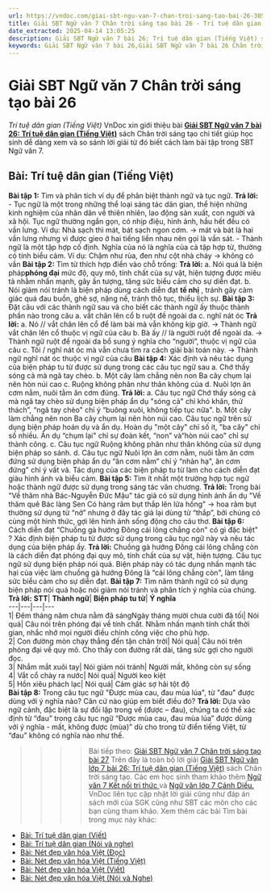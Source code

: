 ```yaml
---
url: https://vndoc.com/giai-sbt-ngu-van-7-chan-troi-sang-tao-bai-26-305145
title: Giải SBT Ngữ văn 7 Chân trời sáng tạo bài 26 - Trí tuệ dân gian (Tiếng Việt) - VnDoc.com
date_extracted: 2025-04-14 13:05:25
description: Giải SBT Ngữ văn 7 bài 26: Trí tuệ dân gian (Tiếng Việt) sách Chân trời sáng tạo có đáp án chi tiết cho các bạn cùng tham khảo.
keywords: Giải SBT Ngữ văn 7 bài 26,Giải SBT Ngữ văn 7 bài 26 Chân trời sáng tạo,Giải sách bài tập Ngữ văn CTST lớp 7,Ngữ văn lớp 7 Chân trời sáng tạo,giải bài tập ngữ văn lớp 7,bài Trí tuệ dân gian (Tiếng Việt),ôn tập ngữ văn 7,trắc nghiệm ngữ văn 7 CTST
---
```


# Giải SBT Ngữ văn 7 Chân trời sáng tạo bài 26
 _Trí tuệ dân gian \(Tiếng Việt\)_
VnDoc xin giới thiệu bài [**Giải SBT Ngữ văn 7 bài 26: Trí tuệ dân gian \(Tiếng Việt\)**](<https://vndoc.com/giai-sbt-ngu-van-7-chan-troi-sang-tao-bai-26-305145>) sách Chân trời sáng tạo chi tiết giúp học sinh dễ dàng xem và so sánh lời giải từ đó biết cách làm bài tập trong SBT Ngữ văn 7.
## Bài: Trí tuệ dân gian \(Tiếng Việt\)
**Bài tập 1:** Tìm và phân tích ví dụ để phân biệt thành ngữ và tục ngữ.
**Trả lời:**
\- Tục ngữ là một trong những thể loại sáng tác dân gian, thể hiện những kinh nghiệm của nhân dân về thiên nhiên, lao động sản xuất, con người và xã hội. Tục ngữ thường ngắn gọn, có nhịp điệu, hình ảnh, hầu hết đều có vần lưng.
Ví dụ: Nhà sạch thì mát, bát sạch ngon cơm.
-> mát và bát là hai vần lưng nhưng vì được gieo ở hai tiếng liền nhau nên gọi là vần sát.
\- Thành ngữ là một tập hợp cố định. Nghĩa của nó là nghĩa của cả tập hợp từ, thường có tính biểu cảm.
Ví dụ: Chậm như rùa, đen như cột nhà cháy
-> không có vần
**Bài tập 2:** Tìm từ thích hợp điền vào chỗ trống:
**Trả lời:**
a. Nói quá là biện pháp**phóng đại** mức độ, quy mô, tính chất của sự vật, hiện tượng được miêu tả nhằm nhấn mạnh, gây ấn tượng, tăng sức biểu cảm cho sự diễn đạt.
b. Nói giảm nói tránh là biện pháp dùng cách diễn đạt **tế nhị** , tránh gây cảm giác quá đau buồn, ghê sợ, nặng nề, tránh thô tục, thiểu lịch sự.
**Bài tập 3:** Đặt câu với các thành ngữ sau và cho biết các thành ngữ ấy thuộc thành phần nào trong câu
a. vắt chân lên cổ
b ruột đề ngoài da
c. nghĩ nát óc
**Trả lời:**
a. Nó // vắt chân lên cổ để làm bài mà vẫn không kịp giờ.
-> Thành ngữ vắt chân lên cổ thuộc vị ngữ của câu
b. Bà ấy // là người ruột để ngoài da.
-> Thành ngữ ruột để ngoài da bổ sung ý nghĩa cho “người”, thuộc vị ngữ của câu
c. Tôi / nghĩ nát óc mà vẫn chưa tìm ra cách giải bài toán này.
-> Thành ngữ nghĩ nát óc thuộc vị ngữ của câu
**Bài tập 4:** Xác định và nêu tác dụng của biện pháp tu từ được sử dụng trong các câu tục ngữ sau
a. Chớ thấy sóng cả mà ngã tay chèo.
b. Một cây làm chẳng nên non
Ba cây chụm lại nên hòn núi cao
c. Ruộng không phân như thân không của
d. Nuôi lợn ăn cơm nằm, nuôi tằm ăn cơm đúng.
**Trả lời:**
a. Câu tục ngữ Chớ thấy sóng cả mà ngã tay chèo sử dụng biện pháp ẩn dụ "sóng cả" chỉ khó khăn, thử thách”, “ngã tay chèo" chỉ ý “buông xuôi, không tiếp tục nữa".
b. Một cây làm chẳng nên non
Ba cây chụm lại nên hòn núi cao.
Câu tục ngữ trên sử dụng biện pháp hoán dụ và ẩn dụ. Hoàn dụ "một cây" chỉ số ít, "ba cây" chỉ số nhiều. Ẩn dụ “chụm lại" chỉ sự đoàn kết, “non” và“hòn núi cao" chỉ sự thành công.
c. Câu tục ngữ Ruộng không phân như thân không của sử dụng biện pháp so sánh.
d. Câu tục ngữ Nuôi lợn ăn cơm nằm, nuôi tằm ăn cơm đứng sử dụng biện pháp ẩn dụ “ăn cơm nằm” chỉ ý “nhàn hạ", ăn cơm đứng" chỉ ý vất vả.
Tác dụng của các biện pháp tu từ làm cho cách diễn đạt giàu hình ảnh và biểu cảm.
**Bài tập 5:** Tìm ít nhất một trường hợp tục ngữ hoặc thành ngữ được sử dụng trong sáng tác văn chương.
**Trả lời:**
Trong bài "Về thăm nhà Bác-Nguyễn Đức Mậu" tác giả có sử dụng hình ảnh ẩn dụ
"Về thăm quê Bác làng Sen
Có hàng râm bụt thắp lên lửa hồng"
-> hoa râm bụt thường sử dụng từ “nở” nhưng ở đây tác giả lại dùng từ “thắp”, bởi chúng có cùng một hình thức, gợi lên hình ảnh sống động cho câu thơ.
**Bài tập 6:** Cách diễn đạt “Chuồng gà hướng Đông cái lông chẳng còn" có gì đặc biệt" ? Xác định biện pháp tu từ được sử dụng trong câu tục ngữ này và nêu tác dụng của biện pháp ấy.
**Trả lời:**
Chuồng gà hướng Đông cái lông chẳng còn là cách diễn đạt phóng đại quy mô, tính chất của sự vật, hiện tượng. Câu tục ngữ sử dụng biện pháp nói quá. Biện pháp này có tác dụng nhấn mạnh tác hại của việc làm chuồng gà hướng Đông là “cái lông chẳng còn", làm tăng sức biểu cảm cho sự diễn đạt.
**Bài tập 7:** Tìm năm thành ngữ có sử dụng biện pháp nói quá hoặc nói giảm nói tránh và phân tích ý nghĩa của chúng.
**Trả lời:**
**STT**| **Thành ngữ**| **Biện pháp tu từ**| **Ý nghĩa**  
---|---|---|---  
1| Đêm tháng năm chưa nằm đã sángNgày tháng mười chưa cười đã tối| Nói quá| Câu nói trên phóng đại về tính chất. Nhằm nhấn mạnh tính chất thời gian, nhắc nhở mọi người điều chỉnh công việc cho phù hợp.  
2| Con đường mòn chạy thẳng đến tận chân trời| Nói quá| Câu nói trên phóng đại về quy mô. Cho thấy con đường rất dài, tăng sức gợi cho người đọc.  
3| Nhắm mắt xuôi tay| Nói giảm nói tránh| Người mất, không còn sự sống  
4| Vắt cổ chày ra nước| Nói quá| Người keo kiệt  
5| Hồn xiêu phách lạc| Nói quá| Cảm giác sợ hãi tột độ  
**Bài tập 8:** Trong câu tục ngữ "Được mùa cau, đau mùa lúa", từ "đau" được dùng với ý nghĩa nào? Căn cứ nào giúp em biết điều đó?
**Trả lời:**
Dựa vào ngữ cảnh, đặc biệt là sự đối lập trong vế \(được – đau\), chúng ta có thể xác định từ “đau” trong câu tục ngữ “Được mùa cau, đau mùa lúa” được dùng với ý nghĩa - mất, không được \(mùa\)” dù cho trong từ điển tiếng Việt, từ “đau” không có nghĩa nào như thế.
>>>> Bài tiếp theo: [Giải SBT Ngữ văn 7 Chân trời sáng tạo bài 27](<https://vndoc.com/giai-sbt-ngu-van-7-chan-troi-sang-tao-bai-27-305148>)
Trên đây là toàn bộ lời giải [Giải SBT Ngữ văn lớp 7 bài 26: Trí tuệ dân gian \(Tiếng Việt\)](<https://vndoc.com/giai-sbt-ngu-van-7-chan-troi-sang-tao-bai-26-305145>) sách Chân trời sáng tạo. Các em học sinh tham khảo thêm [Ngữ văn 7 Kết nối tri thức ](<https://vndoc.com/ngu-van-7-kntt-tap2>)và [Ngữ văn lớp 7 Cánh Diều.](<https://vndoc.com/ngu-van-7-tap-1-cd>) VnDoc liên tục cập nhật lời giải cũng như đáp án sách mới của SGK cũng như SBT các môn cho các bạn cùng tham khảo.
Xem thêm các bài Tìm bài trong mục này khác:
  * [Bài: Trí tuệ dân gian \(Viết\)](</giai-sbt-ngu-van-7-chan-troi-sang-tao-bai-27-305148>)
  * [Bài: Trí tuệ dân gian \(Nói và nghe\)](</giai-sbt-ngu-van-7-chan-troi-sang-tao-bai-28-305152>)
  * [Bài: Nét đẹp văn hóa Việt \(Đọc\)](</giai-sbt-ngu-van-7-chan-troi-sang-tao-bai-29-305156>)
  * [Bài: Nét đẹp văn hóa Việt \(Tiếng Việt\)](</giai-sbt-ngu-van-7-chan-troi-sang-tao-bai-30-305157>)
  * [Bài: Nét đẹp văn hóa Việt \(Viết\)](</giai-sbt-ngu-van-7-chan-troi-sang-tao-bai-31-305190>)
  * [Bài: Nét đẹp văn hóa Việt \(Nói và Nghe\)](</giai-sbt-ngu-van-7-chan-troi-sang-tao-bai-32-305191>)


